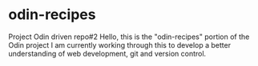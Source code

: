 # odin-recipes
Project Odin driven repo#2
Hello, this is the "odin-recipes" portion of the Odin project
I am currently working through this to develop a better understanding
of web development, git and version control.